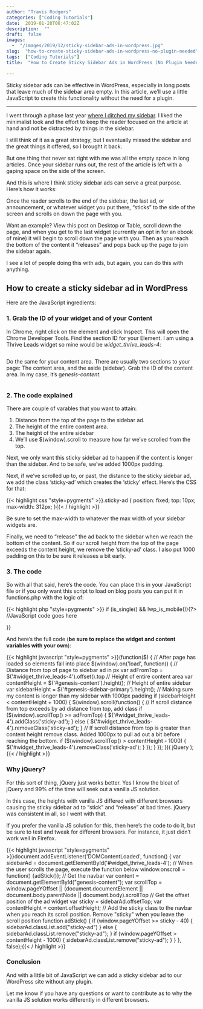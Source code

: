 ```yaml
---
author: "Travis Rodgers"
categories: ["Coding Tutorials"]
date:  2019-01-28T06:47:02Z
description:  ""
draft:  false
images: 
  -  "/images/2019/12/sticky-sidebar-ads-in-wordpress.jpg"
slug:  "how-to-create-sticky-sidebar-ads-in-wordpress-no-plugin-needed"
tags:  ["Coding Tutorials"]
title:  "How to Create Sticky Sidebar Ads in WordPress (No Plugin Needed)"

---
```


<div class="lead-paragraph"><span class="dropcap">S</span>ticky sidebar ads can be effective in WordPress, especially in long posts that leave much of the sidebar area empty. In this article, we&#8217;ll use a little JavaScript to create this functionality without the need for a plugin.</div><hr class="lead-hr">



<p>I went through a phase last year <a href="/balanced-solution-to-the-wordpress-sidebar-debate">where I ditched my sidebar</a>. I liked the minimalist look and the effort to keep the reader focused on the article at hand and not be distracted by things in the sidebar. </p>



<p>I still think of it as a great strategy, but I eventually missed the sidebar and the great things it offered, so I brought it back. </p>



<p>But one thing that never sat right with me was all the empty space in long articles. Once your sidebar runs out, the rest of the article is left with a gaping space on the side of the screen.</p>



<p>And this is where I think sticky sidebar ads can serve a great purpose. Here&#8217;s how it works:</p>



<p>Once the reader scrolls to the end of the sidebar, the last ad, or announcement, or whatever widget you put there, &#8220;sticks&#8221; to the side of the screen and scrolls on down the page with you. </p>



<p class="has-background has-very-light-gray-background-color">Want an example? View this post on Desktop or Table, scroll down the page,  and when you get to the last widget (currently an opt in for an ebook of mine) it will begin to scroll down the page with you. Then as you reach the bottom of the content it &#8220;releases&#8221; and pops back up the page to join the sidebar again.</p>



<p>I see a lot of people doing this with ads, but again, you can do this with anything.</p>



<h2>How to create a sticky sidebar ad in WordPress</h2>



<p>Here are the JavaScript ingredients:</p>



<h3>1. Grab the ID of your widget and of your Content</h3>



<p>In Chrome, right click on the element and click Inspect. This will open the Chrome Developer Tools. Find the section ID for your Element. I am using a Thrive Leads widget so mine would be <em>widget_thrive_leads-4</em>:</p>



<figure class="textcenter"><img src="/images/2019/12/sticky_sidebar_ads_section_id.jpg" alt="" class="wp-image-7175" /></figure>



<p>Do the same for your content area. There are usually two sections to your page: The content area, and the aside (sidebar). Grab the ID of the content area. In my case, it&#8217;s g<em>enesis-content.</em></p>



<figure class="textcenter"><img src="/images/2019/12/sticky-sidebar-ad-content-id.jpg" alt="" /></figure>



<h3>2. The code explained</h3>



<p>There are couple of varables that you want to attain:</p>



<ol><li>Distance from the top of the page to the sidebar ad.</li><li>The height of the entire content area.</li><li>The height of the entire sidebar</li><li>We&#8217;ll use $(window).scroll to measure how far we&#8217;ve scrolled from the top.</li></ol>



<p>Next, we only want this sticky sidebar ad to happen if the content is longer than the sidebar. And to be safe, we&#8217;ve added 1000px padding. </p>



<p>Next, if we&#8217;ve scrolled up to, or past, the distance to the sticky sidebar ad, we add the class &#8216;sticky-ad&#8217; which creates the &#8216;sticky&#8217; effect. Here&#8217;s the CSS for that:</p>



{{< highlight css "style=pygments" >}}.sticky-ad {
    position: fixed;
    top: 10px;
    max-width: 312px;
}{{< / highlight >}}



<p>Be sure to set the max-width to whatever the max width of your sidebar widgets are. </p>



<p>Finally, we need to &#8220;release&#8221; the ad back to the sidebar when we reach the bottom of the content. So if our scroll height from the top of the page exceeds the content height, we remove the &#8216;sticky-ad&#8217; class. I also put 1000 padding on this to be sure it releases a bit early. </p>



<h3>3. The code</h3>



<p>So with all that said, here&#8217;s the code. You can place this in your JavaScript file or if you only want this script to load on blog posts you can put it in functions.php with the logic of:</p>



{{< highlight php "style=pygments" >}}
if (is_single() &amp;&amp; !wp_is_mobile()){?>
  //JavaScript code goes here
<?php
}{{< / highlight >}}



<p>And here&#8217;s the full code (<strong>be sure to replace the widget and content variables with your own</strong>):</p>



{{< highlight javascript "style=pygments" >}}(function($) {

  // After page has loaded so elements fall into place
  $(window).on('load', function() {

    // Distance from top of page to sidebar ad in px
    var adFromTop = $('#widget_thrive_leads-4').offset().top

    // Height of entire content area
    var contentHeight = $('#genesis-content').height();

    // Height of entire sidebar
    var sidebarHeight = $('#genesis-sidebar-primary').height();

    // Making sure my content is longer than my sidebar with 1000px padding
    if (sidebarHeight < contentHeight + 1000) {

      $(window).scroll(function() {
        // If scroll distance from top exceeds by ad distance from top, add class
        if ($(window).scrollTop() >= adFromTop) {						 
          $('#widget_thrive_leads-4').addClass('sticky-ad');
        } else {
          $('#widget_thrive_leads-4').removeClass('sticky-ad');
        }

        // If scroll distance from top is greater than content height remove class. Added 1000px to pull ad out a bit before reaching the bottom.
        if ($(window).scrollTop() > contentHeight - 1000) {
          $('#widget_thrive_leads-4').removeClass('sticky-ad');
        }
      });    
    }
  });
})( jQuery );{{< / highlight >}}



<h3>Why jQuery?</h3>



<p>For this sort of thing, jQuery just works better. Yes I know the bloat of jQuery and 99% of the time will seek out a vanilla JS solution.</p>



<p>In this case, the heights with vanilla JS differed with different browsers causing the sticky sidebar ad to &#8220;stick&#8221; and &#8220;release&#8221; at bad times. jQuery was consistent in all, so I went with that. </p>



<p>If you prefer the vanilla JS solution for this, then here&#8217;s the code to do it, but be sure to test and tweak for different browsers. For instance, it just didn&#8217;t work well in Firefox. </p>



{{< highlight javascript "style=pygments" >}}document.addEventListener('DOMContentLoaded', function() {

  var sidebarAd = document.getElementById('#widget_thrive_leads-4');
  
  // When the user scrolls the page, execute the function below 
  window.onscroll = function() {adStick()};
 
  // Get the navbar
  var content = document.getElementById("genesis-content");
  var scrollTop = window.pageYOffset || (document.documentElement || 
  document.body.parentNode || document.body).scrollTop
 
  // Get the offset position of the ad widget
  var sticky = sidebarAd.offsetTop;
  var contentHeight = content.offsetHeight;
 
  // Add the sticky class to the navbar when you reach its scroll 
  position. Remove "sticky" when you leave the scroll position
  function adStick() {
    if (window.pageYOffset >= sticky - 40) {
      sidebarAd.classList.add("sticky-ad")
    } else {
      sidebarAd.classList.remove("sticky-ad");
    }
  
    if (window.pageYOffset > contentHeight - 1000) {
      sidebarAd.classList.remove("sticky-ad");
    } 
  }
}, false);{{< / highlight >}}



<h3>Conclusion</h3>



<p>And with a little bit of JavaScript we can add a sticky sidebar ad to our WordPress site without any plugin.</p>



<p>Let me know if you have any questions or want to contribute as to why the vanilla JS solution works differently in different browsers.</p>



